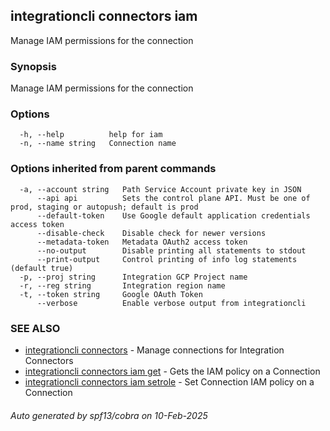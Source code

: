## integrationcli connectors iam

Manage IAM permissions for the connection

### Synopsis

Manage IAM permissions for the connection

### Options

```
  -h, --help          help for iam
  -n, --name string   Connection name
```

### Options inherited from parent commands

```
  -a, --account string   Path Service Account private key in JSON
      --api api          Sets the control plane API. Must be one of prod, staging or autopush; default is prod
      --default-token    Use Google default application credentials access token
      --disable-check    Disable check for newer versions
      --metadata-token   Metadata OAuth2 access token
      --no-output        Disable printing all statements to stdout
      --print-output     Control printing of info log statements (default true)
  -p, --proj string      Integration GCP Project name
  -r, --reg string       Integration region name
  -t, --token string     Google OAuth Token
      --verbose          Enable verbose output from integrationcli
```

### SEE ALSO

* [integrationcli connectors](integrationcli_connectors.md)	 - Manage connections for Integration Connectors
* [integrationcli connectors iam get](integrationcli_connectors_iam_get.md)	 - Gets the IAM policy on a Connection
* [integrationcli connectors iam setrole](integrationcli_connectors_iam_setrole.md)	 - Set Connection IAM policy on a Connection

###### Auto generated by spf13/cobra on 10-Feb-2025
